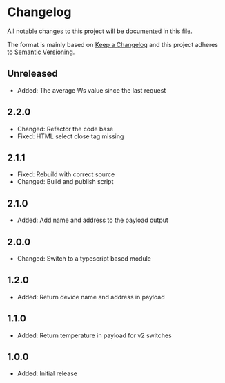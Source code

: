 # Changelog

All notable changes to this project will be documented in this file.

The format is mainly based on [Keep a Changelog](http://keepachangelog.com/)
and this project adheres to [Semantic Versioning](http://semver.org/).

## Unreleased

- Added: The average Ws value since the last request

## 2.2.0

- Changed: Refactor the code base
- Fixed: HTML select close tag missing

## 2.1.1

- Fixed: Rebuild with correct source
- Changed: Build and publish script

## 2.1.0

- Added: Add name and address to the payload output

## 2.0.0

- Changed: Switch to a typescript based module

## 1.2.0

- Added: Return device name and address in payload

## 1.1.0

- Added: Return temperature in payload for v2 switches

## 1.0.0

- Added: Initial release
